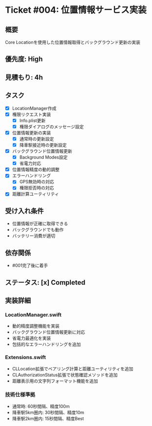 # Ticket #004: 位置情報サービス実装

## 概要
Core Locationを使用した位置情報取得とバックグラウンド更新の実装

## 優先度: High
## 見積もり: 4h

## タスク
- [x] LocationManager作成
- [x] 権限リクエスト実装
  - [x] Info.plist更新
  - [x] 権限ダイアログのメッセージ設定
- [x] 位置情報更新の実装
  - [x] 通常時の更新設定
  - [x] 降車駅接近時の更新設定
- [x] バックグラウンド位置情報更新
  - [x] Background Modes設定
  - [x] 省電力対応
- [x] 位置情報精度の動的調整
- [x] エラーハンドリング
  - [x] GPS無効時の対応
  - [x] 権限拒否時の対応
- [x] 距離計算ユーティリティ

## 受け入れ条件
- 位置情報が正確に取得できる
- バックグラウンドでも動作
- バッテリー消費が適切

## 依存関係
- #001完了後に着手

## ステータス: [x] Completed

## 実装詳細
### LocationManager.swift
- 動的精度調整機能を実装
- バックグラウンド位置情報更新に対応
- 省電力最適化を実装
- 包括的なエラーハンドリングを追加

### Extensions.swift
- CLLocation拡張でベアリング計算と距離ユーティリティを追加
- CLAuthorizationStatus拡張で状態確認メソッドを追加
- 距離表示用の文字列フォーマット機能を追加

### 技術仕様準拠
- 通常時: 60秒間隔、精度100m
- 降車駅5km圏内: 30秒間隔、精度10m
- 降車駅2km圏内: 15秒間隔、精度Best
